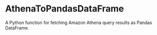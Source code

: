 # AthenaToPandasDataFrame
A Python function for fetching Amazon Athena query results as Pandas DataFrame.
